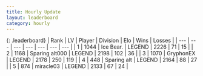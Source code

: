 ```yaml
---
title: Hourly Update
layout: leaderboard
category: hourly
---
```


{: .leaderboard}
| Rank | LV | Player | Division | Elo | Wins | Losses |
| --- | --- | --- | --- | --- | --- | --- |
| <span data-change="0">1</span> | 1044 | <span title="ID: 417840">Ice Bear.</span> | LEGEND | <span data-change="0">2226</span> | <span data-change="0">71</span> | <span data-change="0">15</span> |
| <span data-change="0">2</span> | 1168 | <span title="ID: 203132">Sparing alt000</span> | LEGEND | <span data-change="0">2198</span> | <span data-change="0">102</span> | <span data-change="0">36</span> |
| <span data-change="1">3</span> | 1070 | <span title="ID: 315148">GryphonEX</span> | LEGEND | <span data-change="28">2178</span> | <span data-change="4">250</span> | <span data-change="0">119</span> |
| <span data-change="-1">4</span> | 448 | <span title="ID: 382502">Sparing alt</span> | LEGEND | <span data-change="0">2164</span> | <span data-change="0">88</span> | <span data-change="0">27</span> |
| <span data-change="1">5</span> | 874 | <span title="ID: 416373">miracle03</span> | LEGEND | <span data-change="8">2133</span> | <span data-change="5">67</span> | <span data-change="2">24</span> |
